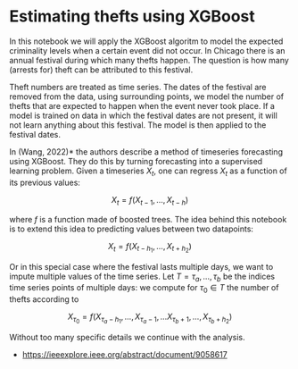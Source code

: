 # Estimating thefts using XGBoost

In this notebook we will apply the XGBoost algoritm to model the expected criminality levels when a certain event did not occur. In Chicago there is an annual festival during which many thefts happen. The question is how many (arrests for) theft can be attributed to this festival.

Theft numbers are treated as time series. The dates of the festival are removed from the data, using surrounding points, we model the number of thefts that are expected to happen when the event never took place. If a model is trained on data in which the festival dates are not present, it will not learn anything about this festival. The model is then applied to the festival dates.

In (Wang, 2022)* the authors describe a method of timeseries forecasting using XGBoost. They do this by turning forecasting into a supervised learning problem. Given a timeseries $X_t$, one can regress $X_t$ as a function of its previous values:

$$X_t = f(X_{t-1},\dots, X_{t-h})$$

where $f$ is a function made of boosted trees. The idea behind this notebook is to extend this idea to predicting values between two datapoints:

$$X_t = f(X_{t-h_1},\dots, X_{t+h_2})$$

Or in this special case where the festival lasts multiple days, we want to impute multiple values of the time series. Let $T={\tau_a,\dots,\tau_b}$ be the indices time series points of multiple days: we compute for $\tau_0\in T$ the number of thefts according to

$$X_{\tau_0} = f(X_{\tau_a-h_1},\dots, X_{\tau_a-1}, \dots X_{\tau_b+1},\dots, X_{\tau_b+h_2})$$

Without too many specific details we continue with the analysis.

* https://ieeexplore.ieee.org/abstract/document/9058617

